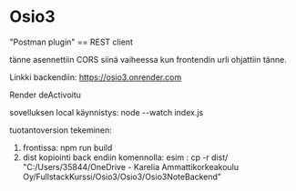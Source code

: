 # Osio3

"Postman plugin" == REST client

tänne asennettiin CORS siinä vaiheessa kun frontendin urli ohjattiin tänne.

Linkki backendiin:
https://osio3.onrender.com

Render deActivoitu

sovelluksen local käynnistys: node --watch index.js

tuotantoversion tekeminen:

1. frontissa: npm run build
2. dist kopiointi back endiin komennolla:
   esim : cp -r dist/ "C:/Users/35844/OneDrive - Karelia Ammattikorkeakoulu Oy/FullstackKurssi/Osio3/Osio3/Osio3NoteBackend"
